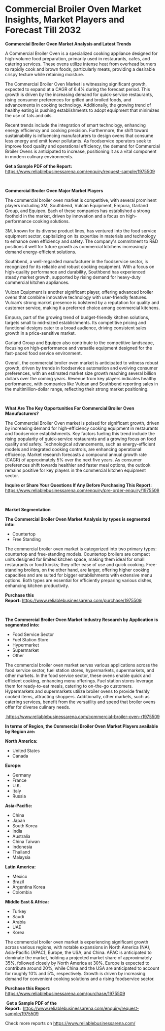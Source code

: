 <p><h1>Commercial Broiler Oven Market Insights, Market Players and Forecast Till 2032</h1></p><p><strong>Commercial Broiler Oven Market Analysis and Latest Trends</strong></p>
<p><p>A Commercial Broiler Oven is a specialized cooking appliance designed for high-volume food preparation, primarily used in restaurants, cafes, and catering services. These ovens utilize intense heat from overhead burners to rapidly cook and brown foods, particularly meats, providing a desirable crispy texture while retaining moisture. </p><p>The Commercial Broiler Oven Market is witnessing significant growth, expected to expand at a CAGR of 6.4% during the forecast period. This growth is driven by the increasing demand for quick-service restaurants, rising consumer preferences for grilled and broiled foods, and advancements in cooking technology. Additionally, the growing trend of healthy eating is pushing establishments to adopt equipment that minimizes the use of fats and oils.</p><p>Recent trends include the integration of smart technology, enhancing energy efficiency and cooking precision. Furthermore, the shift toward sustainability is influencing manufacturers to design ovens that consume less energy and emit fewer pollutants. As foodservice operators seek to improve food quality and operational efficiency, the demand for Commercial Broiler Ovens is anticipated to increase, positioning it as a vital component in modern culinary environments.</p></p>
<p><strong>Get a Sample PDF of the Report:&nbsp;</strong> <a href="https://www.reliablebusinessarena.com/enquiry/request-sample/1975509?utm_campaign=2396&utm_medium=2&utm_source=Github&utm_content=ia&utm_term=10042025&utm_id=commercial-broiler-oven">https://www.reliablebusinessarena.com/enquiry/request-sample/1975509</a></p>
<p>&nbsp;</p>
<p><strong>Commercial Broiler Oven Major Market Players</strong></p>
<p><p>The commercial broiler oven market is competitive, with several prominent players including 3M, Southbend, Vulcan Equipment, Empura, Garland Group, and Equipex. Each of these companies has established a strong foothold in the market, driven by innovation and a focus on high-performance cooking solutions.</p><p>3M, known for its diverse product lines, has ventured into the food service equipment sector, capitalizing on its expertise in materials and technology to enhance oven efficiency and safety. The company's commitment to R&D positions it well for future growth as commercial kitchens increasingly demand energy-efficient solutions.</p><p>Southbend, a well-regarded manufacturer in the foodservice sector, is recognized for its reliable and robust cooking equipment. With a focus on high-quality performance and durability, Southbend has experienced steady market growth, supported by rising demand for heavy-duty commercial kitchen appliances.</p><p>Vulcan Equipment is another significant player, offering advanced broiler ovens that combine innovative technology with user-friendly features. Vulcan’s strong market presence is bolstered by a reputation for quality and customer service, making it a preferred choice among commercial kitchens.</p><p>Empura, part of the growing trend of budget-friendly kitchen solutions, targets small to mid-sized establishments. Its competitive pricing and functional designs cater to a broad audience, driving consistent sales growth in a price-sensitive market.</p><p>Garland Group and Equipex also contribute to the competitive landscape, focusing on high-performance and versatile equipment designed for the fast-paced food service environment. </p><p>Overall, the commercial broiler oven market is anticipated to witness robust growth, driven by trends in foodservice automation and evolving consumer preferences, with an estimated market size growth reaching several billion dollars over the coming years. Revenue from key players indicates healthy performance, with companies like Vulcan and Southbend reporting sales in the multimillion-dollar range, reflecting their strong market positioning.</p></p>
<p>&nbsp;</p>
<p><strong>What Are The Key Opportunities For Commercial Broiler Oven Manufacturers?</strong></p>
<p><p>The Commercial Broiler Oven market is poised for significant growth, driven by increasing demand for high-efficiency cooking equipment in restaurants and foodservice establishments. Key factors fueling this trend include the rising popularity of quick-service restaurants and a growing focus on food quality and safety. Technological advancements, such as energy-efficient models and integrated cooking controls, are enhancing operational efficiency. Market research forecasts a compound annual growth rate (CAGR) of approximately 5% over the next five years. As consumer preferences shift towards healthier and faster meal options, the outlook remains positive for key players in the commercial kitchen equipment sector.</p></p>
<p><strong>Inquire or Share Your Questions If Any Before Purchasing This Report:</strong> <a href="https://www.reliablebusinessarena.com/enquiry/pre-order-enquiry/1975509?utm_campaign=2396&utm_medium=2&utm_source=Github&utm_content=ia&utm_term=10042025&utm_id=commercial-broiler-oven">https://www.reliablebusinessarena.com/enquiry/pre-order-enquiry/1975509</a></p>
<p>&nbsp;</p>
<p><strong>Market Segmentation</strong></p>
<p><strong>The Commercial Broiler Oven Market Analysis by types is segmented into:</strong></p>
<p><ul><li>Countertop</li><li>Free Standing</li></ul></p>
<p><p>The commercial broiler oven market is categorized into two primary types: countertop and free-standing models. Countertop broilers are compact units designed for limited kitchen space, making them ideal for small restaurants or food kiosks; they offer ease of use and quick cooking. Free-standing broilers, on the other hand, are larger, offering higher cooking capacities and are suited for bigger establishments with extensive menu options. Both types are essential for efficiently preparing various dishes, enhancing kitchen productivity.</p></p>
<p><strong>Purchase this Report:&nbsp;</strong><a href="https://www.reliablebusinessarena.com/purchase/1975509?utm_campaign=2396&utm_medium=2&utm_source=Github&utm_content=ia&utm_term=10042025&utm_id=commercial-broiler-oven">https://www.reliablebusinessarena.com/purchase/1975509</a></p>
<p>&nbsp;</p>
<p><strong>The Commercial Broiler Oven Market Industry Research by Application is segmented into:</strong></p>
<p><ul><li>Food Service Sector</li><li>Fuel Station Store</li><li>Hypermarket</li><li>Supermarket</li><li>Other</li></ul></p>
<p><p>The commercial broiler oven market serves various applications across the food service sector, fuel station stores, hypermarkets, supermarkets, and other markets. In the food service sector, these ovens enable quick and efficient cooking, enhancing menu offerings. Fuel station stores leverage them for ready-to-eat meals, catering to on-the-go customers. Hypermarkets and supermarkets utilize broiler ovens to provide freshly cooked items, attracting shoppers. Additionally, other markets, such as catering services, benefit from the versatility and speed that broiler ovens offer for diverse culinary needs.</p></p>
<p><a href="https://www.reliablebusinessarena.com/commercial-broiler-oven-r1975509?utm_campaign=2396&utm_medium=2&utm_source=Github&utm_content=ia&utm_term=10042025&utm_id=commercial-broiler-oven">&nbsp;https://www.reliablebusinessarena.com/commercial-broiler-oven-r1975509</a></p>
<p><strong>In terms of Region, the Commercial Broiler Oven Market Players available by Region are:</strong></p>
<p>
    <p> <strong> North America: </strong>
        <ul>
            <li>United States</li>
            <li>Canada</li>
        </ul>
        </p> 
    <p> <strong> Europe: </strong>
        <ul>
            <li>Germany</li>
            <li>France</li>
            <li>U.K.</li>
            <li>Italy</li>
            <li>Russia</li>
        </ul>
        </p> 
    <p> <strong> Asia-Pacific: </strong>
        <ul>
            <li>China</li>
            <li>Japan</li>
            <li>South Korea</li>
            <li>India</li>
            <li>Australia</li>
            <li>China Taiwan</li>
            <li>Indonesia</li>
            <li>Thailand</li>
            <li>Malaysia</li>
        </ul>
        </p> 
    <p> <strong> Latin America: </strong>
        <ul>
            <li>Mexico</li>
            <li>Brazil</li>
            <li>Argentina Korea</li>
            <li>Colombia</li>
        </ul>
        </p> 
    <p> <strong> Middle East & Africa: </strong>
        <ul>
            <li>Turkey</li>
            <li>Saudi</li>
            <li>Arabia</li>
            <li>UAE</li>
            <li>Korea</li>
        </ul>
    </p>
    </p>
<p><p>The commercial broiler oven market is experiencing significant growth across various regions, with notable expansions in North America (NA), Asia-Pacific (APAC), Europe, the USA, and China. APAC is anticipated to dominate the market, holding a projected market share of approximately 35%, followed closely by North America at 30%. Europe is expected to contribute around 20%, while China and the USA are anticipated to account for roughly 10% and 5%, respectively. Growth is driven by increasing demand for convenient cooking solutions and a rising foodservice sector.</p></p>
<p><strong>Purchase this Report: </strong><a href="https://www.reliablebusinessarena.com/purchase/1975509?utm_campaign=2396&utm_medium=2&utm_source=Github&utm_content=ia&utm_term=10042025&utm_id=commercial-broiler-oven">https://www.reliablebusinessarena.com/purchase/1975509</a></p>
<p>&nbsp;<strong>Get a Sample PDF of the Report:&nbsp;&nbsp;</strong><a href="https://www.reliablebusinessarena.com/enquiry/request-sample/1975509?utm_campaign=2396&utm_medium=2&utm_source=Github&utm_content=ia&utm_term=10042025&utm_id=commercial-broiler-oven">https://www.reliablebusinessarena.com/enquiry/request-sample/1975509</a></p>
<p><strong></strong></p>
<p>Check more reports on <a href="https://www.reliablebusinessarena.com/?utm_campaign=2396&utm_medium=2&utm_source=Github&utm_content=ia&utm_term=10042025&utm_id=commercial-broiler-oven">https://www.reliablebusinessarena.com/</a></p>